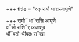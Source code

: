+++
title = "०३ रायो धारास्याघृणे"

+++
रायो᳓ धा᳓रासि आघृणे  
व᳓सो राशि᳓र् अजाशुव  
धी᳓वतो-धीवतः स᳓खा